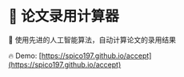 # 🙏 论文录用计算器

🥤 使用先进的人工智能算法，自动计算论文的录用结果

🔥 Demo: [https://spico197.github.io/accept](https://spico197.github.io/accept)
